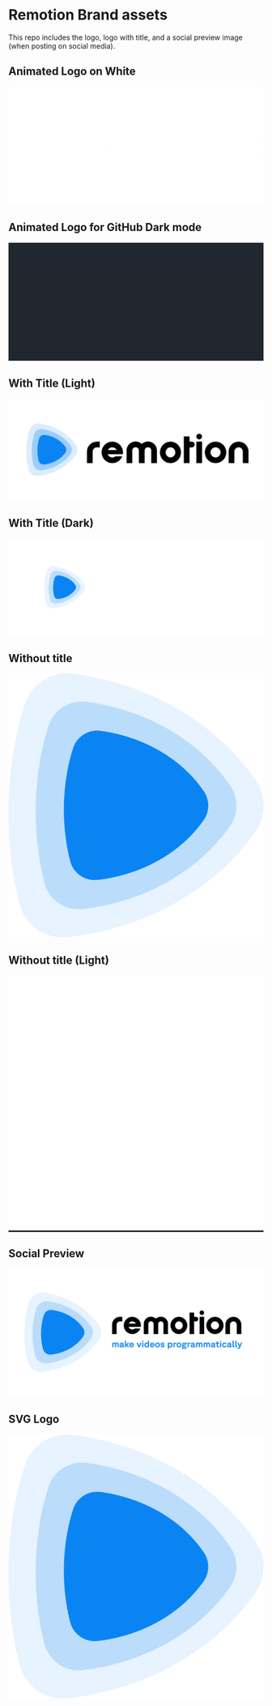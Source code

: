 # Remotion Brand assets

This repo includes the logo, logo with title, and a social preview image (when posting on social media).

## Animated Logo on White

![Animated Logo Light](animated-logo-banner-light.gif)

## Animated Logo for GitHub Dark mode

![Animated Logo Light](animated-logo-banner-dark.gif)

## With Title (Light)

![Logo with title](withtitle/element-0.png)

## With Title (Dark)

![Logo with title](withtitle-dark/element-0.png)

## Without title

![Logo](withouttitle/element-0.png)

## Without title (Light)

<div style="background: #222">
<img src="logowhite/element-0.png" >
</img>
</div>

## Social Preview

![Logo](socialpreview/element-0.png)

## SVG Logo

![Logo in SVG](logo.svg)
